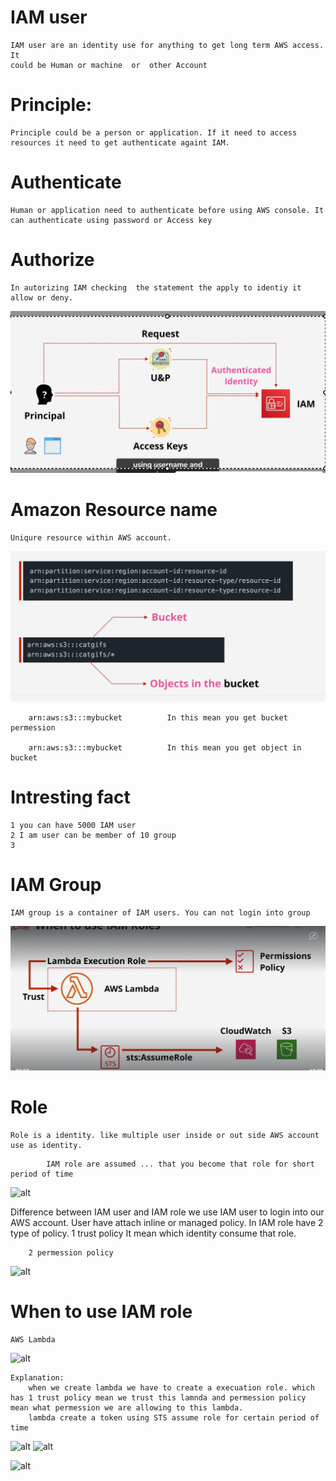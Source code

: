 # IAM user 
    IAM user are an identity use for anything to get long term AWS access. It
    could be Human or machine  or  other Account

# Principle:
    Principle could be a person or application. If it need to access resources it need to get authenticate againt IAM.
# Authenticate
    Human or application need to authenticate before using AWS console. It can authenticate using password or Access key
# Authorize
    In autorizing IAM checking  the statement the apply to identiy it allow or deny.
![alt](./asset/iam.png)

# Amazon Resource name
    Uniqure resource within AWS account.
![alt](./asset/arn.png)
```
    arn:aws:s3:::mybucket          In this mean you get bucket permession

    arn:aws:s3:::mybucket          In this mean you get object in bucket 
```


# Intresting fact
    1 you can have 5000 IAM user
    2 I am user can be member of 10 group
    3 
# IAM Group
    IAM group is a container of IAM users. You can not login into group
![alt](https://github.com/Ali-Husnain-4190/aws_developer/blob/main/IAM/asset/lambda-role.png)

# Role
    Role is a identity. like multiple user inside or out side AWS account use as identity. 
``` 
        IAM role are assumed ... that you become that role for short period of time
````
![alt](./asset/role.png)


Difference between IAM user and IAM role
    we use IAM user to login into our AWS account. User have attach inline or  managed policy.
    In IAM role have 2 type of policy. 
        1 trust policy
            It mean which identity consume that role.

        2 permession policy
![alt](./asset/role-permession.png)


#   When to use IAM role
    AWS Lambda 
![alt](./asset/lambda-role.png)


    Explanation:
        when we create lambda we have to create a execuation role. which has 1 trust policy mean we trust this lamnda and permession policy mean what permession we are allowing to this lambda.
        lambda create a token using STS assume role for certain period of time

![alt](./asset/lambda-role-2.png)
![alt](./asset/lambda-role-3.png)

![alt](./asset/lambda-role-4.png)